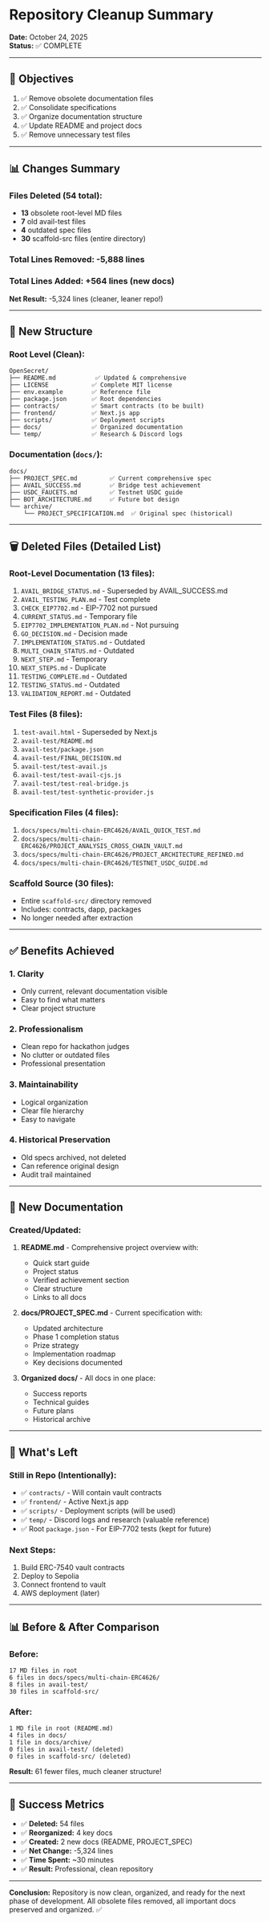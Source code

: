# Repository Cleanup Summary

**Date:** October 24, 2025  
**Status:** ✅ COMPLETE

---

## 🎯 Objectives

1. ✅ Remove obsolete documentation files
2. ✅ Consolidate specifications
3. ✅ Organize documentation structure
4. ✅ Update README and project docs
5. ✅ Remove unnecessary test files

---

## 📊 Changes Summary

### Files Deleted (54 total):
- **13** obsolete root-level MD files
- **7** old avail-test files
- **4** outdated spec files
- **30** scaffold-src files (entire directory)

### Total Lines Removed: **-5,888 lines**
### Total Lines Added: **+564 lines** (new docs)

**Net Result:** -5,324 lines (cleaner, leaner repo!)

---

## 📁 New Structure

### Root Level (Clean):
```
OpenSecret/
├── README.md           ✅ Updated & comprehensive
├── LICENSE            ✅ Complete MIT license
├── env.example        ✅ Reference file
├── package.json       ✅ Root dependencies
├── contracts/         ✅ Smart contracts (to be built)
├── frontend/          ✅ Next.js app
├── scripts/           ✅ Deployment scripts
├── docs/              ✅ Organized documentation
└── temp/              ✅ Research & Discord logs
```

### Documentation (`docs/`):
```
docs/
├── PROJECT_SPEC.md         ✅ Current comprehensive spec
├── AVAIL_SUCCESS.md        ✅ Bridge test achievement
├── USDC_FAUCETS.md         ✅ Testnet USDC guide
├── BOT_ARCHITECTURE.md     ✅ Future bot design
└── archive/
    └── PROJECT_SPECIFICATION.md  ✅ Original spec (historical)
```

---

## 🗑️ Deleted Files (Detailed List)

### Root-Level Documentation (13 files):
1. `AVAIL_BRIDGE_STATUS.md` - Superseded by AVAIL_SUCCESS.md
2. `AVAIL_TESTING_PLAN.md` - Test complete
3. `CHECK_EIP7702.md` - EIP-7702 not pursued
4. `CURRENT_STATUS.md` - Temporary file
5. `EIP7702_IMPLEMENTATION_PLAN.md` - Not pursuing
6. `GO_DECISION.md` - Decision made
7. `IMPLEMENTATION_STATUS.md` - Outdated
8. `MULTI_CHAIN_STATUS.md` - Outdated
9. `NEXT_STEP.md` - Temporary
10. `NEXT_STEPS.md` - Duplicate
11. `TESTING_COMPLETE.md` - Outdated
12. `TESTING_STATUS.md` - Outdated
13. `VALIDATION_REPORT.md` - Outdated

### Test Files (8 files):
1. `test-avail.html` - Superseded by Next.js
2. `avail-test/README.md`
3. `avail-test/package.json`
4. `avail-test/FINAL_DECISION.md`
5. `avail-test/test-avail.js`
6. `avail-test/test-avail-cjs.js`
7. `avail-test/test-real-bridge.js`
8. `avail-test/test-synthetic-provider.js`

### Specification Files (4 files):
1. `docs/specs/multi-chain-ERC4626/AVAIL_QUICK_TEST.md`
2. `docs/specs/multi-chain-ERC4626/PROJECT_ANALYSIS_CROSS_CHAIN_VAULT.md`
3. `docs/specs/multi-chain-ERC4626/PROJECT_ARCHITECTURE_REFINED.md`
4. `docs/specs/multi-chain-ERC4626/TESTNET_USDC_GUIDE.md`

### Scaffold Source (30 files):
- Entire `scaffold-src/` directory removed
- Includes: contracts, dapp, packages
- No longer needed after extraction

---

## ✅ Benefits Achieved

### 1. **Clarity**
- Only current, relevant documentation visible
- Easy to find what matters
- Clear project structure

### 2. **Professionalism**
- Clean repo for hackathon judges
- No clutter or outdated files
- Professional presentation

### 3. **Maintainability**
- Logical organization
- Clear file hierarchy
- Easy to navigate

### 4. **Historical Preservation**
- Old specs archived, not deleted
- Can reference original design
- Audit trail maintained

---

## 📝 New Documentation

### Created/Updated:
1. **README.md** - Comprehensive project overview with:
   - Quick start guide
   - Project status
   - Verified achievement section
   - Clear structure
   - Links to all docs

2. **docs/PROJECT_SPEC.md** - Current specification with:
   - Updated architecture
   - Phase 1 completion status
   - Prize strategy
   - Implementation roadmap
   - Key decisions documented

3. **Organized docs/** - All docs in one place:
   - Success reports
   - Technical guides
   - Future plans
   - Historical archive

---

## 🎯 What's Left

### Still in Repo (Intentionally):
- ✅ `contracts/` - Will contain vault contracts
- ✅ `frontend/` - Active Next.js app
- ✅ `scripts/` - Deployment scripts (will be used)
- ✅ `temp/` - Discord logs and research (valuable reference)
- ✅ Root `package.json` - For EIP-7702 tests (kept for future)

### Next Steps:
1. Build ERC-7540 vault contracts
2. Deploy to Sepolia
3. Connect frontend to vault
4. AWS deployment (later)

---

## 📊 Before & After Comparison

### Before:
```
17 MD files in root
6 files in docs/specs/multi-chain-ERC4626/
8 files in avail-test/
30 files in scaffold-src/
```

### After:
```
1 MD file in root (README.md)
4 files in docs/
1 file in docs/archive/
0 files in avail-test/ (deleted)
0 files in scaffold-src/ (deleted)
```

**Result:** 61 fewer files, much cleaner structure!

---

## 🎊 Success Metrics

- ✅ **Deleted:** 54 files
- ✅ **Reorganized:** 4 key docs
- ✅ **Created:** 2 new docs (README, PROJECT_SPEC)
- ✅ **Net Change:** -5,324 lines
- ✅ **Time Spent:** ~30 minutes
- ✅ **Result:** Professional, clean repository

---

**Conclusion:** Repository is now clean, organized, and ready for the next phase of development. All obsolete files removed, all important docs preserved and organized. ✅

